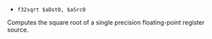 * `f32sqrt $aDst0, $aSrc0`

Computes the square root of a single precision floating-point register
source.
